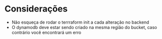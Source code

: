 # Considerações

- Não esqueça de rodar o terrraform init a cada alteração no backend
- O dynamodb deve estar sendo criado na mesma região do bucket, caso contrário você encontrará um erro

